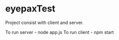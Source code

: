 # eyepaxTest

Project consist with client and server.

To run server - node app.js
To run client - npm start
